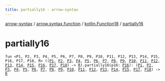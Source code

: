 ```yaml
---
title: partially16 - arrow-syntax
---
```


[arrow-syntax](../../index.html) / [arrow.syntax.function](../index.html) / [kotlin.Function18](index.html) / [partially16](./partially16.html)

# partially16

`fun <P1, P2, P3, P4, P5, P6, P7, P8, P9, P10, P11, P12, P13, P14, P15, P16, P17, P18, R> ((`[`P1`](partially16.html#P1)`, `[`P2`](partially16.html#P2)`, `[`P3`](partially16.html#P3)`, `[`P4`](partially16.html#P4)`, `[`P5`](partially16.html#P5)`, `[`P6`](partially16.html#P6)`, `[`P7`](partially16.html#P7)`, `[`P8`](partially16.html#P8)`, `[`P9`](partially16.html#P9)`, `[`P10`](partially16.html#P10)`, `[`P11`](partially16.html#P11)`, `[`P12`](partially16.html#P12)`, `[`P13`](partially16.html#P13)`, `[`P14`](partially16.html#P14)`, `[`P15`](partially16.html#P15)`, `[`P16`](partially16.html#P16)`, `[`P17`](partially16.html#P17)`, `[`P18`](partially16.html#P18)`) -> `[`R`](partially16.html#R)`).partially16(p16: `[`P16`](partially16.html#P16)`): (`[`P1`](partially16.html#P1)`, `[`P2`](partially16.html#P2)`, `[`P3`](partially16.html#P3)`, `[`P4`](partially16.html#P4)`, `[`P5`](partially16.html#P5)`, `[`P6`](partially16.html#P6)`, `[`P7`](partially16.html#P7)`, `[`P8`](partially16.html#P8)`, `[`P9`](partially16.html#P9)`, `[`P10`](partially16.html#P10)`, `[`P11`](partially16.html#P11)`, `[`P12`](partially16.html#P12)`, `[`P13`](partially16.html#P13)`, `[`P14`](partially16.html#P14)`, `[`P15`](partially16.html#P15)`, `[`P17`](partially16.html#P17)`, `[`P18`](partially16.html#P18)`) -> `[`R`](partially16.html#R)